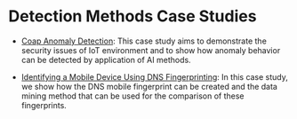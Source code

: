 # Detection Methods Case Studies

* [Coap Anomaly Detection](CaseStudy1.md):  This case study aims to demonstrate the security issues of IoT environment and to show how anomaly behavior can be detected by application of AI methods.

* [Identifying a Mobile Device Using DNS Fingerprinting](CaseStudy1.md): In this case study, we show how the DNS mobile fingerprint can be created and the data mining method that can be used for the comparison of these fingerprints.
